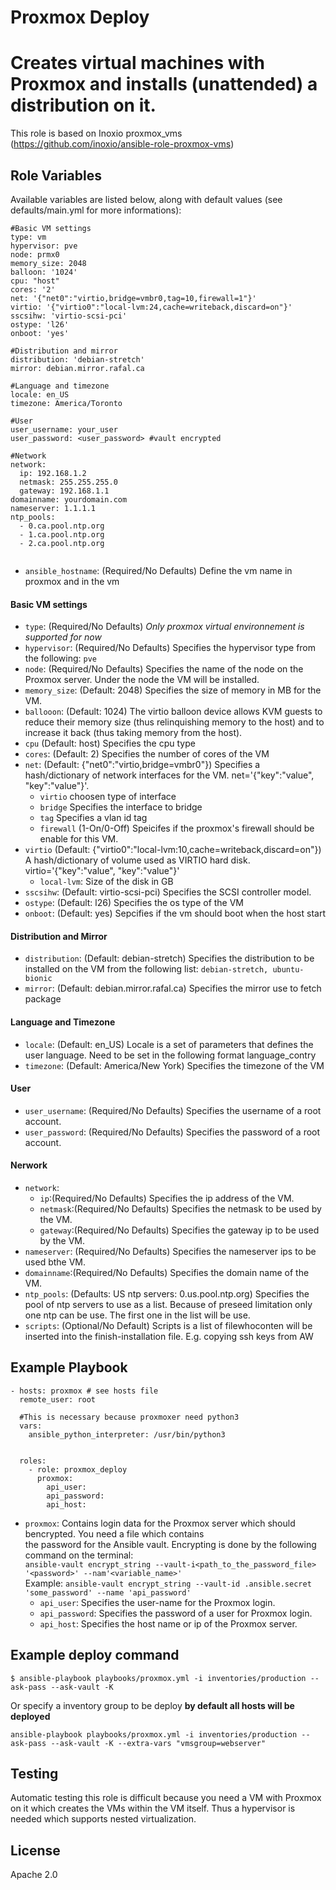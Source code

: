 Proxmox Deploy
=========

Creates virtual machines with Proxmox and installs (unattended) a distribution on it.
=========
This role is based on Inoxio proxmox_vms (https://github.com/inoxio/ansible-role-proxmox-vms) 

Role Variables
--------------
Available variables are listed below, along with default values (see defaults/main.yml for more informations):
```
#Basic VM settings
type: vm
hypervisor: pve
node: prmx0
memory_size: 2048
balloon: '1024'
cpu: "host"
cores: '2'
net: '{"net0":"virtio,bridge=vmbr0,tag=10,firewall=1"}'
virtio: '{"virtio0":"local-lvm:24,cache=writeback,discard=on"}'
sscsihw: 'virtio-scsi-pci'
ostype: 'l26'
onboot: 'yes'

#Distribution and mirror
distribution: 'debian-stretch'
mirror: debian.mirror.rafal.ca

#Language and timezone
locale: en_US
timezone: America/Toronto

#User
user_username: your_user
user_password: <user_password> #vault encrypted

#Network
network:
  ip: 192.168.1.2
  netmask: 255.255.255.0 
  gateway: 192.168.1.1
domainname: yourdomain.com
nameserver: 1.1.1.1
ntp_pools:
  - 0.ca.pool.ntp.org
  - 1.ca.pool.ntp.org
  - 2.ca.pool.ntp.org
  
```
  *  `ansible_hostname`: (Required/No Defaults) Define the vm name in proxmox and in the vm 
  #### Basic VM settings
  *  `type`: (Required/No Defaults)
  *Only proxmox virtual environnement is supported for now*
  *  `hypervisor`: (Required/No Defaults) Specifies the hypervisor type from the following: `pve`  
  * `node`: (Required/No Defaults) Specifies the name of the node on the Proxmox server. Under the
node the VM will be installed.
  * `memory_size`: (Default: 2048) Specifies the size of memory in MB for the VM.
  * `ballooon`: (Default: 1024) The virtio balloon device allows KVM guests to reduce their memory size (thus relinquishing memory to the host) and  to increase it back (thus taking memory from the host).
  * `cpu` (Default: host) Specifies the cpu type 
  * `cores`: (Default: 2) Specifies the number of cores of the VM
  * `net`: (Default: {"net0":"virtio,bridge=vmbr0"}) Specifies a hash/dictionary of network interfaces for the VM. net='{"key":"value", "key":"value"}'.
    * `virtio` choosen type of interface
    * `bridge` Specifies the interface to bridge
    * `tag` Specifies a vlan id tag
    * `firewall` (1-On/0-Off) Speicifes if the proxmox's firewall  should be enable for this VM.
  * `virtio` (Default: {"virtio0":"local-lvm:10,cache=writeback,discard=on"}) A hash/dictionary of volume used as VIRTIO hard disk. virtio='{"key":"value", "key":"value"}'
    * `local-lvm`: Size of the disk in GB
  * `sscsihw`: (Default: virtio-scsi-pci) Specifies the SCSI controller model.
  * `ostype`: (Default: l26) Specifies the os type of the VM
  * `onboot`: (Default: yes) Sepcifies if the vm should boot when the host start
  #### Distribution and Mirror
  * `distribution`: (Default: debian-stretch) Specifies the distribution to be installed on the VM from the following list: `debian-stretch, ubuntu-bionic`
  * `mirror`: (Default: debian.mirror.rafal.ca) Specifies the mirror use to fetch package
  #### Language and Timezone
  * `locale`: (Default: en_US) Locale is a set of parameters that defines the user language. Need to be set in the following format language_contry
  * `timezone`: (Default: America/New York) Specifies the timezone of the VM
  #### User
  * `user_username`: (Required/No Defaults) Specifies the username of a root account.
  * `user_password`: (Required/No Defaults)  Specifies the password of a root account.
  #### Nerwork
  * `network`:
      * `ip`:(Required/No Defaults)  Specifies the ip address of the VM.
      * `netmask`:(Required/No Defaults)  Specifies the netmask to be used by the VM.
      * `gateway`:(Required/No Defaults)  Specifies the gateway ip to be used by the VM.
  * `nameserver`: (Required/No Defaults) Specifies the nameserver ips to be used bthe VM.
  * `domainname`:(Required/No Defaults)  Specifies the domain name of the VM. 
  * `ntp_pools`: (Defaults: US ntp servers: 0.us.pool.ntp.org) Specifies the pool of ntp servers to use as a list. Because of preseed limitation only one ntp can be use. The first one in the list will be use.
  * `scripts`: (Optional/No Default) Scripts is a list of filewhoconten
will be inserted into the finish-installation file.
              E.g. copying ssh keys from AW

Example Playbook
----------------
```
- hosts: proxmox # see hosts file
  remote_user: root

  #This is necessary because proxmoxer need python3 
  vars:
    ansible_python_interpreter: /usr/bin/python3


  roles:
    - role: proxmox_deploy
      proxmox:
        api_user: 
        api_password:
        api_host:
```
 * `proxmox`: Contains login data for the Proxmox server which should bencrypted. You need a file which contains  
             the password for the Ansible vault.
             Encrypting is done by the following command on the terminal:  
             `ansible-vault encrypt_string --vault-i<path_to_the_password_file> '<password>' --nam'<variable_name>'`  
             Example: `ansible-vault encrypt_string --vault-id .ansible.secret 'some_password' --name 'api_password'`
    * `api_user`: Specifies the user-name for the Proxmox login.
    * `api_password`: Specifies the password of a user for Proxmox login.
    * `api_host`: Specifies the host name or ip of the Proxmox server.
  
Example deploy command
----------------
```
$ ansible-playbook playbooks/proxmox.yml -i inventories/production --ask-pass --ask-vault -K
```
Or specify a inventory group to be deploy **by default all hosts will be deployed**
```
ansible-playbook playbooks/proxmox.yml -i inventories/production --ask-pass --ask-vault -K --extra-vars "vmsgroup=webserver"
```

Testing
--------------
Automatic testing this role is difficult because you need a VM with Proxmox on it which creates the VMs within the VM itself. Thus a hypervisor is needed which supports nested virtualization.

License
-------
Apache 2.0